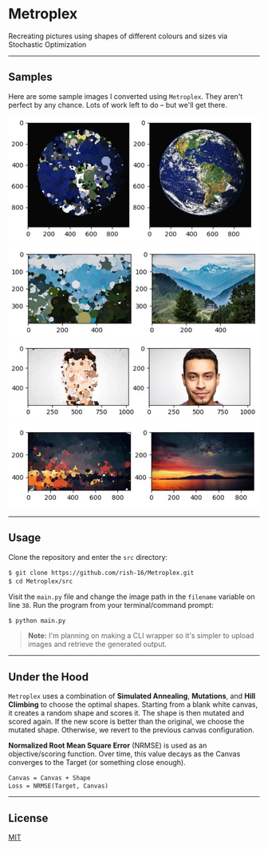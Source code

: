 # Metroplex
Recreating pictures using shapes of different colours and sizes via Stochastic Optimization

---

## Samples

Here are some sample images I converted using `Metroplex`. They aren't perfect by any chance. Lots of work left to do – but we'll get there.

<img src="./assets/earth_redraw.jpg">
<img src="./assets/alps_redraw.jpg">
<img src="./assets/face_redraw.jpg">
<img src="./assets/sky_redraw.jpg">

---

## Usage

Clone the repository and enter the `src` directory:

```bash
$ git clone https://github.com/rish-16/Metroplex.git
$ cd Metroplex/src
```

Visit the `main.py` file and change the image path in the `filename` variable on line `38`. Run the program from your terminal/command prompt:

```bash
$ python main.py
```

> **Note:** I'm planning on making a CLI wrapper so it's simpler to upload images and retrieve the generated output.

---

## Under the Hood

`Metroplex` uses a combination of **Simulated Annealing**, **Mutations**, and **Hill Climbing** to choose the optimal shapes. Starting from a blank white canvas, it creates a random shape and scores it. The shape is then mutated and scored again. If the new score is better than the original, we choose the mutated shape. Otherwise, we revert to the previous canvas configuration.

**Normalized Root Mean Square Error** (NRMSE) is used as an objective/scoring function. Over time, this value decays as the Canvas converges to the Target (or something close enough).

```
Canvas = Canvas + Shape
Loss = NRMSE(Target, Canvas)
```

---

## License

[MIT](https://github.com/rish-16/Metroplex/blob/master/LICENSE)